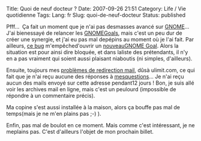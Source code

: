 Title: Quoi de neuf docteur ?
Date: 2007-09-26 21:51
Category: Life / Vie quotidienne
Tags:
Lang: fr
Slug: quoi-de-neuf-docteur
Status: published

<div class="\"contenuArticle\"">

Pfff...  Ça fait un moment que je n'ai pas desmasses avancé sur [GNOME](http://www.gnome.org/)...  J'ai bienessayé de relancer les [GNOMEGoals](http://live.gnome.org/GnomeGoals), mais c'est un peu dur de créer une synergie, et j'ai eu pas mal depépins au moment où je l'ai fait. Par ailleurs, [ce bug](http://bugzilla.gnome.org/show_bug.cgi?id=336225) m'empêched'ouvrir un [nouveauGNOME Goal](http://live.gnome.org/GnomeGoals/AboutDialog). Alors la situation est pour ainsi dire bloquée, et dans laliste des prétendants, il n'y en a pas vraiment qui soient aussi plaisant niaboutis (ni simples, d'ailleurs).

Ensuite, toujours mes [problèmes de redirection mail](/post/2007/01/11/Fed-up-with-ulimitcom), dûsà ulimit.com, ce qui fait que je n'ai reçu aucune des réponses à [mesquestions](http://mail.gnome.org/archives/gnome-love/2007-May/msg00028.html)... Je n'ai reçu aucun des mails envoyé sur cette adresse pendant12 jours ! Bon, je suis allé voir les archives mail en ligne, mais c'est un peulourd (impossible de répondre à un commentaire précis).

Ma copine s'est aussi installée à la maison, alors ça bouffe pas mal de temps(mais je ne m'en plains pas ;-) ).

Enfin, pas mal de boulot en ce moment. Mais comme c'est intéressant, je ne meplains pas. C'est d'ailleurs l'objet de mon prochain billet.

</div>
